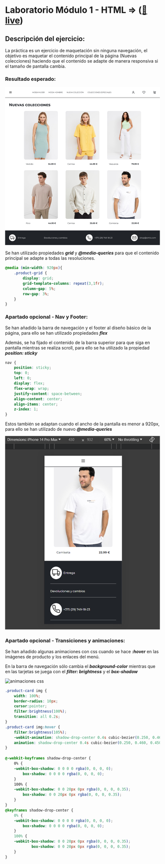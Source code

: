 # Laboratorio Módulo 1 - HTML => ([🚀live](https://lemoncodelab01.netlify.app/))
## Descripción del ejercicio:

La práctica es un ejercicio de maquetación sin ninguna navegación, el objetivo es maquetar el contenido principal de la página (Nuevas colecciones) haciendo que el contenido se adapte de manera responsiva si el tamaño de pantalla cambia.

### Resultado esperado:
![resultado esperado](src/content/readme_img/main_readme.png)

Se han utilizado propiedades ***grid*** y ***@media-queries*** para que el contenido principal se adapte a todas las resoluciones.

```CSS
@media (min-width: 920px){
    .product-grid {
        display: grid;
        grid-template-columns: repeat(3,1fr);
        column-gap: 5%;
        row-gap: 3%;
    }
}
```

### Apartado opcional - Nav y Footer:

Se han añadido la barra de navegación y el footer al diseño básico de la página, para ello se han utilizado propiedades ***flex***

Además, se ha fijado el contenido de la barra superior para que siga en pantalla mientras se realiza scroll, para ello se ha utilizado la propiedad ***position: sticky***

```CSS
nav {
    position: sticky;
    top: 0;
    left: 0;
    display: flex;
    flex-wrap: wrap;
    justify-content: space-between;
    align-content: center;
    align-items: center;
    z-index: 1;
}
```

Estos también se adaptan cuando el ancho de la pantalla es menor a 920px, para ello se han utilizado de nuevo ***@media-queries*** 

![resultado estilo mobile](src/content/readme_img/mobile_readme.PNG)

### Apartado opcional - Transiciones y animaciones:

Se han añadido algunas animaciones con css cuando se hace ***:hover*** en las imágenes de producto y los enlaces del menú.

En la barra de navegación sólo cambia el ***background-color*** mientras que en las tarjetas se juega con el ***filter: brightness*** y el ***box-shadow***

![animaciones css](src/content/readme_img/animation_readme.gif)

```CSS
.product-card img {
    width: 100%;
    border-radius: 10px;
    cursor:pointer;
    filter:brightness(100%);
    transition: all 0.2s;
}
.product-card img:hover {
    filter:brightness(105%);
    -webkit-animation: shadow-drop-center 0.4s cubic-bezier(0.250, 0.460, 0.450, 0.940) both;
	animation: shadow-drop-center 0.4s cubic-bezier(0.250, 0.460, 0.450, 0.940) both;
}

@-webkit-keyframes shadow-drop-center {
    0% {
    -webkit-box-shadow: 0 0 0 0 rgba(0, 0, 0, 0);
        box-shadow: 0 0 0 0 rgba(0, 0, 0, 0);
    }
    100% {
    -webkit-box-shadow: 0 0 20px 0px rgba(0, 0, 0, 0.35);
        box-shadow: 0 0 20px 0px rgba(0, 0, 0, 0.35);
    }
}
@keyframes shadow-drop-center {
    0% {
    -webkit-box-shadow: 0 0 0 0 rgba(0, 0, 0, 0);
        box-shadow: 0 0 0 0 rgba(0, 0, 0, 0);
    }
    100% {
    -webkit-box-shadow: 0 0 20px 0px rgba(0, 0, 0, 0.35);
            box-shadow: 0 0 20px 0px rgba(0, 0, 0, 0.35);
    }
}
```